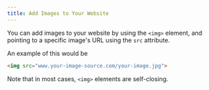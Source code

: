 ```yaml
---
title: Add Images to Your Website
---
```

You can add images to your website by using the `<img>` element, and pointing to a specific image's URL using the `src` attribute.

An example of this would be

```html
<img src="www.your-image-source.com/your-image.jpg">
```

Note that in most cases, `<img>` elements are self-closing.
